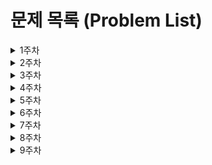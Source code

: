 # 문제 목록 (Problem List)
<details>
  <summary>1주차</summary>

## 12월 26일
- [2108번 (통계학) - silver3](https://www.acmicpc.net/problem/2108) - **백준 (Baekjoon)**
- [바탕화면 정리 - level1](https://school.programmers.co.kr/learn/courses/30/lessons/161990) - **프로그래머스 (Programmers)**
## 12월 27일
- [1181번 (단어정렬) - silver5](https://www.acmicpc.net/problem/1181) - **백준 (Baekjoon)**
- [개인정보 수집 유효기간 - level1](https://school.programmers.co.kr/learn/courses/30/lessons/150370) - **프로그래머스 (Programmers)**
</details>

<details>
  <summary>2주차</summary>

## 12월 30일
- [2563번 (색종이) - silver5](https://www.acmicpc.net/problem/2563) - **백준 (Baekjoon)**
- [가장 가까운 글자 - level1](https://school.programmers.co.kr/learn/courses/30/lessons/142086) - **프로그래머스 (Programmers)**
## 12월 31일
- [28278번 (스택 2) - silver4](https://www.acmicpc.net/problem/28278) - **백준 (Baekjoon)**
- [같은 숫자는 싫어 - level1](https://school.programmers.co.kr/learn/courses/30/lessons/12906) - **프로그래머스 (Programmers)**
## 01월 01일
- [9012번 (괄호) - silver4](https://www.acmicpc.net/problem/9012) - **백준 (Baekjoon)**
- [올바른 괄호 - level2](https://school.programmers.co.kr/learn/courses/30/lessons/12909) - **프로그래머스 (Programmers)**
## 01월 02일
- [10773번 (제로) - silver4](https://www.acmicpc.net/problem/10773) - **백준 (Baekjoon)**
- [기능개발 - level2](https://school.programmers.co.kr/learn/courses/30/lessons/42586) - **프로그래머스 (Programmers)**
## 01월 03일
- [10799번 (쇠막대기) - silver2](https://www.acmicpc.net/problem/10799) - **백준 (Baekjoon)**
- [다리를 지나는 트럭 - level2](https://school.programmers.co.kr/learn/courses/30/lessons/42583) - **프로그래머스 (Programmers)**
</details>

<details>
  <summary>3주차</summary>

## 01월 06일
- [2941번 (크로아티아 알파벳) - silver5](https://www.acmicpc.net/problem/2941) - **백준 (Baekjoon)**
- [추억 점수 - level1](https://school.programmers.co.kr/learn/courses/30/lessons/176963) - **프로그래머스 (Programmers)**
## 01월 07일
- [1018번 (체스판 다시 칠하기) - silver4](https://www.acmicpc.net/problem/1018) - **백준 (Baekjoon)**
- [[PCCP 기출문제]1번/붕대 감기 - level1](https://school.programmers.co.kr/learn/courses/30/lessons/250137) - **프로그래머스 (Programmers)**
## 01월 08일
- [10816번 (숫자 카드2) - silver4](https://www.acmicpc.net/problem/10816) - **백준 (Baekjoon)**
- [덧칠하기 - level1](https://school.programmers.co.kr/learn/courses/30/lessons/161989) - **프로그래머스 (Programmers)**
## 01월 09일
- [11478번 (서로 다른 부분 문자열의 개수) - silver3](https://www.acmicpc.net/problem/11478) - **백준 (Baekjoon)**
- [광물 캐기 - level2](https://school.programmers.co.kr/learn/courses/30/lessons/172927) - **프로그래머스 (Programmers)**
## 01월 10일
- [9935번 (문자열 폭발) - gold4](https://www.acmicpc.net/problem/9935) - **백준 (Baekjoon)**
- [리코쳇 로봇 level2](https://school.programmers.co.kr/learn/courses/30/lessons/169199) - **프로그래머스 (Programmers)**
</details>

<details>
  <summary>4주차</summary>
  
## 01월 13일
- [24479번 알고리즘 수업 - 깊이 우선 탐색 1 - silver2](https://www.acmicpc.net/problem/24479) - **백준 (Baekjoon)**
- [타겟 넘버 - level2](https://school.programmers.co.kr/learn/courses/30/lessons/43165) - **프로그래머스 (Programmers)**
## 01월 14일
- [1260번 (DFS와 BFS) - silver2](https://www.acmicpc.net/problem/1260) - **백준 (Baekjoon)**
- [게임 맵 최단거리 - level2](https://school.programmers.co.kr/learn/courses/30/lessons/1844) - **프로그래머스 (Programmers)**
## 01월 15일
- [2606번 (바이러스) - silver3](https://www.acmicpc.net/problem/2606) - **백준 (Baekjoon)**
- [단어 변환 - level3](https://school.programmers.co.kr/learn/courses/30/lessons/43163) - **프로그래머스 (Programmers)**
## 01월 16일
- [1012번 유기농 배추 - silver2](https://www.acmicpc.net/problem/1012) - **백준 (Baekjoon)**
- [여행경로 - level3](https://school.programmers.co.kr/learn/courses/30/lessons/43164) - **프로그래머스 (Programmers)**
## 01월 17일
- [2667번 단지번호붙이기 - silver1](https://www.acmicpc.net/problem/2667) - **백준 (Baekjoon)**
- [네트워크 - level3](https://school.programmers.co.kr/learn/courses/30/lessons/43162) - **프로그래머스 (Programmers)**
</details>

<details>
  <summary>5주차</summary>

## 01월 20일
- [포켓몬 - level1](https://school.programmers.co.kr/learn/courses/30/lessons/1845) - **프로그래머스 (Programmers)**
## 01월 21일
- [완주하지 못한 선수 - level1](https://school.programmers.co.kr/learn/courses/30/lessons/42576) - **프로그래머스 (Programmers)**
## 01월 22일
- [k번째수 - level1](https://school.programmers.co.kr/learn/courses/30/lessons/42748) - **프로그래머스 (Programmers)**
## 01월 23일
- [가장 큰 수 - level2](https://school.programmers.co.kr/learn/courses/30/lessons/42746) - **프로그래머스 (Programmers)**
## 01월 24일
- [모음 사전 - level2](https://school.programmers.co.kr/learn/courses/30/lessons/84512) - **프로그래머스 (Programmers)**
</details>

<details>
  <summary>6주차</summary>

## 01월 27일
- [1436번 (영화감독 숌) - silver5](https://www.acmicpc.net/problem/1436) - **백준 (Baekjoon)**
## 01월 28일
- [2839번 (설탕 배달) - silver4](https://www.acmicpc.net/problem/2839) - **백준 (Baekjoon)**
## 01월 29일
- [피로도 - level2](https://school.programmers.co.kr/learn/courses/30/lessons/87946) - **프로그래머스 (Programmers)**
## 01월 30일
- [네트워크 - level3](https://school.programmers.co.kr/learn/courses/30/lessons/43162) - **프로그래머스 (Programmers)**
## 01월 31일
- [소수 찾기 - level2](https://school.programmers.co.kr/learn/courses/30/lessons/42839) - **프로그래머스 (Programmers)**
</details>

<details>
  <summary>7주차</summary>

## 02월 03일
- [10815번 (숫자 카드) - silver5](https://www.acmicpc.net/problem/10815) - **백준 (Baekjoon)**
## 02월 04일
- [큰 수 만들기 - level2](https://school.programmers.co.kr/learn/courses/30/lessons/42883) - **프로그래머스 (Programmers)**
## 02월 05일
- [14425번 (문자열 집합) - silver4](https://www.acmicpc.net/problem/14425) - **백준 (Baekjoon)**
## 02월 06일
- [1620번 (나는야 포켓몬 마스터 이다솜) - silver4](https://www.acmicpc.net/problem/1620) - **백준 (Baekjoon)**
## 02월 07일
- [주식가격 - level2](https://school.programmers.co.kr/learn/courses/30/lessons/42584) - **프로그래머스 (Programmers)**

</details>

<details>
  <summary>8주차</summary>

## 02월 10일
- [동영상 재생기 - level1](https://school.programmers.co.kr/learn/courses/30/lessons/340213) - **프로그래머스 (Programmers)**
## 02월 11일
- [유연근무제 - level1](https://school.programmers.co.kr/learn/courses/30/lessons/388351) - **프로그래머스 (Programmers)**
## 02월 12일
- [비밀 코드 해독 - level2](https://school.programmers.co.kr/learn/courses/30/lessons/388352) - **프로그래머스 (Programmers)**
## 02월 13일
- [지게차와 크레인 - level2](https://school.programmers.co.kr/learn/courses/30/lessons/388353) - **프로그래머스 (Programmers)**
## 02월 14일
-[퍼즐게임 챌린지 - level2](https://school.programmers.co.kr/learn/courses/30/lessons/340212) - **프로그래머스 (Programmers)**

</details>

<details>
  <summary>9주차</summary>

## 02월 17일
- [택배 상자 꺼내기 - level1](https://school.programmers.co.kr/learn/courses/30/lessons/389478) - **프로그래머스 (Programmers)**
## 02월 18일
- [서버 증설 개수 - level2](https://school.programmers.co.kr/learn/courses/30/lessons/389479) - **프로그래머스 (Programmers)**
## 02월 19일
- [완전범죄 - level2](https://school.programmers.co.kr/learn/courses/30/lessons/389480) - **프로그래머스 (Programmers)**
## 02월 20일
- [충돌 위험 찾기 - level2](https://school.programmers.co.kr/learn/courses/30/lessons/340211) - **프로그래머스 (Programmers)**
## 02월 21일
-[리코쳇 로봇 - level2](https://school.programmers.co.kr/learn/courses/30/lessons/169199) - **프로그래머스 (Programmers)**

</details>
